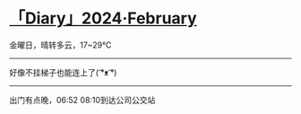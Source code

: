 # [「Diary」2024·February](https://github.com/bingdu748/c_d-project/issues/2)

金曜日，晴转多云，17~29℃

---

好像不挂梯子也能连上了( ͡°ᴥ ͡°)

---

出门有点晚，06:52
08:10到达公司公交站